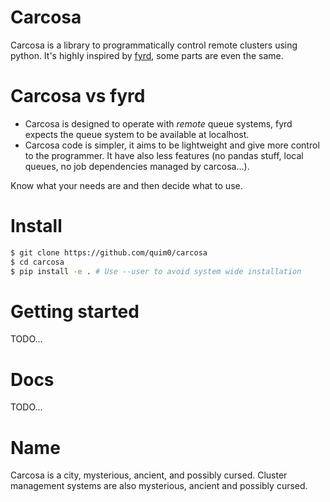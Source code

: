 # Carcosa

Carcosa is a library to programmatically control remote clusters using python.
It's highly inspired by [fyrd](https://github.com/MikeDacre/fyrd), some parts
are even the same.

# Carcosa vs fyrd

* Carcosa is designed to operate with *remote* queue systems, fyrd expects the
  queue system to be available at localhost.
* Carcosa code is simpler, it aims to be lightweight and give more control to
  the programmer. It have also less features (no pandas stuff, local queues, no
  job dependencies managed by carcosa...).

Know what your needs are and then decide what to use.

# Install

``` bash
$ git clone https://github.com/quim0/carcosa
$ cd carcosa
$ pip install -e . # Use --user to avoid system wide installation
```

# Getting started

TODO...

# Docs

TODO...

# Name

Carcosa is a city, mysterious, ancient, and possibly cursed. Cluster management
systems are also mysterious, ancient and possibly cursed.
